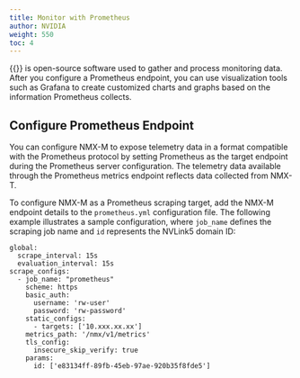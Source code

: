 ```yaml
---
title: Monitor with Prometheus
author: NVIDIA
weight: 550
toc: 4
---
```


{{<exlink url="https://prometheus.io/docs/introduction/overview/" text="Prometheus">}} is open-source software used to gather and process monitoring data. After you configure a Prometheus endpoint, you can use visualization tools such as Grafana to create customized charts and graphs based on the information Prometheus collects.

## Configure Prometheus Endpoint

You can configure NMX-M to expose telemetry data in a format compatible with the Prometheus protocol by setting Prometheus as the target endpoint during the Prometheus server configuration. The telemetry data available through the Prometheus metrics endpoint reflects data collected from NMX-T.

To configure NMX-M as a Prometheus scraping target, add the NMX-M endpoint details to the `prometheus.yml` configuration file. The following example illustrates a sample configuration, where `job_name` defines the scraping job name and `id` represents the NVLink5 domain ID:

```
global:
  scrape_interval: 15s
  evaluation_interval: 15s
scrape_configs:
  - job_name: "prometheus"
    scheme: https
    basic_auth:
      username: 'rw-user'
      password: 'rw-password'
    static_configs:
      - targets: ['10.xxx.xx.xx']
    metrics_path: '/nmx/v1/metrics'
    tls_config:
      insecure_skip_verify: true
    params:
      id: ['e83134ff-89fb-45eb-97ae-920b35f8fde5']
```